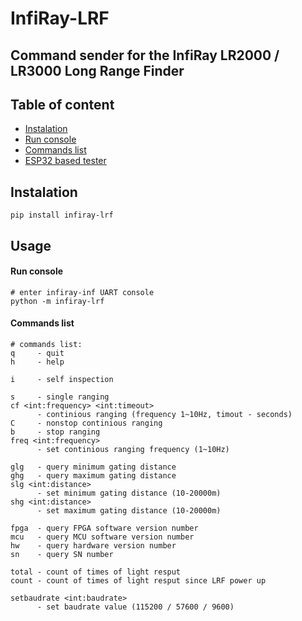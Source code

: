 # InfiRay-LRF
## Command sender for the InfiRay LR2000 / LR3000 Long Range Finder

## Table of content
* [Instalation](#instalation)
* [Run console](#run-console)
* [Commands list](#commands-list)
* [ESP32 based tester](esp32/install.md)


## Instalation

```shell
pip install infiray-lrf
```

## Usage

#### Run console
```shell
# enter infiray-inf UART console
python -m infiray-lrf
```

#### Commands list
```shell
# commands list:
q     - quit
h     - help

i     - self inspection

s     - single ranging
cf <int:frequency> <int:timeout> 
      - continious ranging (frequency 1~10Hz, timout - seconds)
C     - nonstop continious ranging
b     - stop ranging
freq <int:frequency>
      - set continious ranging frequency (1~10Hz)
      
glg   - query minimum gating distance
ghg   - query maximum gating distance
slg <int:distance>
      - set minimum gating distance (10-20000m)
shg <int:distance>
      - set maximum gating distance (10-20000m)

fpga  - query FPGA software version number
mcu   - query MCU software version number
hw    - query hardware version number
sn    - query SN number

total - count of times of light resput
count - count of times of light resput since LRF power up

setbaudrate <int:baudrate>
      - set baudrate value (115200 / 57600 / 9600)
```
